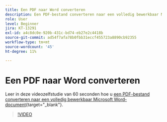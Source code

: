 ```yaml
---
title: Een PDF naar Word converteren
description: Een PDF-bestand converteren naar een volledig bewerkbaar Microsoft Word-document
role: User
level: Beginner
jira: KT-13291
exl-id: a4c8dc0e-920b-431c-bd74-eb27e2c4418b
source-git-commit: ad54f7afa78b0fbb31eccf455723a8890cb92355
workflow-type: tm+mt
source-wordcount: '45'
ht-degree: 11%

---
```


# Een PDF naar Word converteren

Leer in deze videozelfstudie van 60 seconden hoe u [een PDF-bestand converteren naar een volledig bewerkbaar Microsoft Word-document](https://www.adobe.com/nl/acrobat/online/pdf-to-word.html){target="_blank"}.

>[!VIDEO](https://video.tv.adobe.com/v/3411376?quality=12&learn=on&hidetitle=true)
